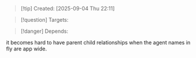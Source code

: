 
>[!tip] Created: [2025-09-04 Thu 22:11]

>[!question] Targets: 

>[!danger] Depends: 

it becomes hard to have parent child relationships when the agent names in fly are app wide.